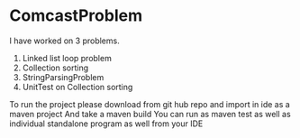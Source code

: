 # ComcastProblem
I have worked on 3 problems.
1. Linked list loop problem
2. Collection sorting
3. StringParsingProblem
4. UnitTest on Collection sorting

To run the project please download from git hub repo and import in ide as a maven project
And take a maven build
You can run as maven test as well as individual standalone program as well from your IDE
